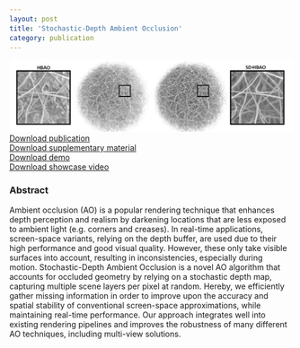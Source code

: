 ```yaml
---
layout: post
title: 'Stochastic-Depth Ambient Occlusion'
category: publication
---
```


<img src='/assets/publications/VSE21/VSE21.png' width='1100px'/>
<br>
<a href="/assets/publications/VSE21/VSE21.pdf" download>Download publication</a>
<br>
<a href="http://graphics.tudelft.nl/Publications-new/2021/VSE21/SDAO-supplementary.pdf" download>Download supplementary material</a>
<br>
<a href="http://graphics.tudelft.nl/Publications-new/2021/VSE21/_SDAO-demo.zip" download>Download demo</a>
<br>
<a href="http://graphics.tudelft.nl/Publications-new/2021/VSE21/SDAO.mp4" download>Download showcase video</a>

### Abstract

Ambient occlusion (AO) is a popular rendering technique that enhances depth perception and realism by darkening locations that are less exposed to ambient light (e.g. corners and creases). In real-time applications, screen-space variants, relying on the depth buffer, are used due to their high performance and good visual quality. However, these only take visible surfaces into account, resulting in inconsistencies, especially during motion. Stochastic-Depth Ambient Occlusion is a novel AO algorithm that accounts for occluded geometry by relying on a stochastic depth map, capturing multiple scene layers per pixel at random. Hereby, we efficiently gather missing information in order to improve upon the accuracy and spatial stability of conventional screen-space approximations, while maintaining real-time performance. Our approach integrates well into existing rendering pipelines and improves the robustness of many different AO techniques, including multi-view solutions.


